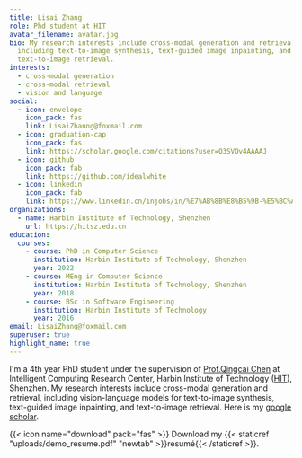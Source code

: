 ```yaml
---
title: Lisai Zhang
role: Phd student at HIT
avatar_filename: avatar.jpg
bio: My research interests include cross-modal generation and retrieval,
  including text-to-image synthesis, text-guided image inpainting, and
  text-to-image retrieval.
interests:
  - cross-modal generation
  - cross-modal retrieval
  - vision and language
social:
  - icon: envelope
    icon_pack: fas
    link: LisaiZhanng@foxmail.com
  - icon: graduation-cap
    icon_pack: fas
    link: https://scholar.google.com/citations?user=Q3SVOv4AAAAJ
  - icon: github
    icon_pack: fab
    link: https://github.com/idealwhite
  - icon: linkedin
    icon_pack: fab
    link: https://www.linkedin.cn/injobs/in/%E7%AB%8B%E8%B5%9B-%E5%BC%A0-589509a6
organizations:
  - name: Harbin Institute of Technology, Shenzhen
    url: https://hitsz.edu.cn
education:
  courses:
    - course: PhD in Computer Science
      institution: Harbin Institute of Technology, Shenzhen
      year: 2022
    - course: MEng in Computer Science
      institution: Harbin Institute of Technology, Shenzhen
      year: 2018
    - course: BSc in Software Engineering
      institution: Harbin Institute of Technology
      year: 2016
email: LisaiZhang@foxmail.com
superuser: true
highlight_name: true
---
```


I'm a 4th year PhD student under the supervision of [Prof.Qingcai Chen](https://scholar.google.com/citations?user=7aR5D4sAAAAJ) at Intelligent Computing Research Center, Harbin Institute of Technology ([HIT](http://en.hit.edu.cn/)), Shenzhen. My research interests include cross-modal generation and retrieval, including vision-language models for text-to-image synthesis, text-guided image inpainting, and text-to-image retrieval.  Here is my [google scholar](https://scholar.google.com/citations?user=Q3SVOv4AAAAJ).


{{< icon name="download" pack="fas" >}} Download my {{< staticref "uploads/demo_resume.pdf" "newtab" >}}resumé{{< /staticref >}}.
